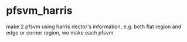 # pfsvm_harris
make 2 pfsvm using harris dector's information, e.g. both flat region and edge or corner region, we make each pfsvm
